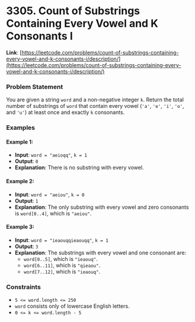 # 3305. Count of Substrings Containing Every Vowel and K Consonants I

**Link**: [https://leetcode.com/problems/count-of-substrings-containing-every-vowel-and-k-consonants-i/description/](https://leetcode.com/problems/count-of-substrings-containing-every-vowel-and-k-consonants-i/description/)

### Problem Statement

You are given a string `word` and a non-negative integer `k`.
Return the total number of substrings of `word` that contain every vowel (`'a'`, `'e'`, `'i'`, `'o'`, and `'u'`) at least once and exactly `k` consonants.

### Examples

#### Example 1:
- **Input**: `word = "aeioqq"`, `k = 1`
- **Output**: `0`
- **Explanation**: There is no substring with every vowel.

#### Example 2:
- **Input**: `word = "aeiou"`, `k = 0`
- **Output**: `1`
- **Explanation**: The only substring with every vowel and zero consonants is `word[0..4]`, which is `"aeiou"`.

#### Example 3:
- **Input**: `word = "ieaouqqieaouqq"`, `k = 1`
- **Output**: `3`
- **Explanation**: The substrings with every vowel and one consonant are:
  - `word[0..5]`, which is `"ieaouq"`.
  - `word[6..11]`, which is `"qieaou"`.
  - `word[7..12]`, which is `"ieaouq"`.

### Constraints
- `5 <= word.length <= 250`
- `word` consists only of lowercase English letters.
- `0 <= k <= word.length - 5`
